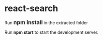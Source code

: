 # react-search

Run <b style="font-size: 18px;">npm install</b> in the extracted folder

Run <b>npm start</b> to start the development server.
